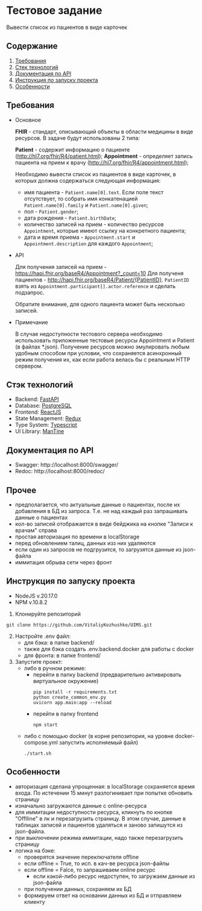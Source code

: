 # Тестовое задание

Вывести список из пациентов в виде карточек

## Содержание
1. [Требования](#main_requirements)
2. [Стек технологий](#technology_stack)
3. [Документация по API](#doc_api)
4. [Инструкция по запуску проекта](#instruction_startup)
5. [Особенности](#features)

## Требования <a name="main_requirements"></a>

- Основное

    **FHIR** - стандарт, описывающий объекты в области медицины в виде ресурсов. В задаче будут использованы 2 типа:
    
    **Patient** - содержит информацию о пациенте (http://hl7.org/fhir/R4/patient.html);
    **Appointment** - определяет запись пациента на прием к врачу (http://hl7.org/fhir/R4/appointment.html);
    
    Необходимо вывести список из пациентов в виде карточек, в которых должна содержаться следующая информация:
    
    * имя пациента - `Patient.name[0].text`. Если поле текст отсутствует, то собрать имя конкатенацией `Patient.name[0].family` и `Patient.name[0].given`;
    * пол - `Patient.gender`;
    * дата рождения - `Patient.birthDate`;
    * количество записей на прием - количество ресурсов `Appointment`, которые имеют ссылку на конкретного пациента;
    * дата и время приема - `Appointment.start` и `Appointment.description` для каждого `Appointment`;

- API

  Для получения записей на прием - https://hapi.fhir.org/baseR4/Appointment?_count=10
  Для полученя пациентов - http://hapi.fhir.org/baseR4/Patient/{PatientID}. `PatientID` взять из `Appointment.participant[].actor.reference` и сделать подзапрос.
    
  Обратите внимание, для одного пациента может быть несколько записей.

- Примечание

    В случае недоступности тестового сервера необходимо использовать приложенные тестовые ресурсы Appointment и Patient (в файлах *.json). Получение ресурсов можно эмулировать любым удобным способом при условии, что сохраняется асинхронный режим получения их, как если работа велась бы с реальным HTTP сервером.

## Стэк технологий <a name="technology_stack"></a>

- Backend: [FastAPI](https://fastapi.tiangolo.com/)
- Database: [PostgreSQL](https://www.postgresql.org/)
- Frontend: [ReactJS](https://react.dev/)
- State Management: [Redux](https://redux.js.org/)
- Type System: [Typescript](https://www.typescriptlang.org/)
- UI Library: [ManTine](https://ui.mantine.dev/)

## Документация по API <a name="doc_api"></a>

- Swagger: http://localhost:8000/swagger/
- Redoc: http://localhost:8000/redoc/

## Прочее

- предполагается, что актуальные данные о пациентах, после их добавления в БД из запроса. Т.е. не над каждый раз запрашивать данные о пациентах
- кол-во записей отображается в виде бейджика на кнопке "Записи к врачам" справа
- простая авторизация по времени в localStorage
- перед обновлением талиц, данных изз них удаляются
- если один из запросов не подгрузится, то загрузятся данные из json-файла
- иммитация обрыва сети через фронт

## Инструкция по запуску проекта <a name="instruction_startup"></a>

- NodeJS v.20.17.0
- NPM v.10.8.2

1. Клонируйте репозиторий
```
git clone https://github.com/VitaliyKozhushko/UIMS.git
```
2. Настройте .env файл:
   - для бэка: в папке backend/
   - также для бэка создать .env.backend.docker для работы с docker
   - для фронта: в папке frontend/
3. Запустите проект:
   - либо в ручном режиме:
        - перейти в папку backend (предварительно активировать виртуальное окружение)
          ```shell
          pip install -r requirements.txt
          python create_common_env.py
          uvicorn app.main:app --reload
          ```
        - перейти в папку frontend
          ```shell
          npm start
          ```
   - либо с помощью docker (в корне репозитория, на уровне docker-compose.yml запустить исполняемый файл)
     ```shell
     ./start.sh
     ```
     
## Особенности <a name="features"></a>

- авторизация сделана упрощенная: в localStorage сохраняется время входа. По истечении 15 минут разлогинивает при 
  попытке обновить страницу
- изначально загружаются данные с online-ресурса
- для иммитации недоступности ресурса, кликнуть по кнопке "Offlline" в лк и перезагрузить страницу. В этом случае, данные
  в таблицах записей и пациентов удаляться и заново запишутся из json-файла.
- при выключении режима иммитации, надо также перезагрузить страницу
- логика на бэке:
  - проверятся значение переключателя offline
  - если offline = True, то исп. в кач-ве ресурса json-файлы
  - если offline = Falce, то запрашиваем online ресурс
    - если какой-либо ресурс недоступен, то загружаем данные из json-файла
  - при получении данных, сохраняем их БД
  - формируем ответ на основании данных из БД и отправляем клиенту